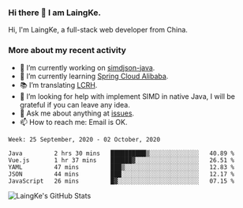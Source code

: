 ### Hi there 👋 I am LaingKe.

Hi, I'm LaingKe, a full-stack web developer from China.

### More about my recent activity

- 🔭 I’m currently working on [simdjson-java](https://github.com/laingke/simdjson-java).
- 🌱 I’m currently learning [Spring Cloud Alibaba](https://github.com/alibaba/spring-cloud-alibaba).
- :books: I’m translating [LCRH](https://github.com/LCTT/LCRH).
- 🤔 I’m looking for help with implement SIMD in native Java, I will be grateful if you can leave any idea.
- 💬 Ask me about anything at [issues](https://github.com/laingke/laingke/issues).
- 📫 How to reach me: Email is OK.

<!--START_SECTION:waka-->
```text
Week: 25 September, 2020 - 02 October, 2020

Java         2 hrs 30 mins   ██████████▒░░░░░░░░░░░░░░   40.89 % 
Vue.js       1 hr 37 mins    ██████▓░░░░░░░░░░░░░░░░░░   26.51 % 
YAML         47 mins         ███▒░░░░░░░░░░░░░░░░░░░░░   12.83 % 
JSON         44 mins         ███░░░░░░░░░░░░░░░░░░░░░░   12.17 % 
JavaScript   26 mins         █▓░░░░░░░░░░░░░░░░░░░░░░░   07.15 % 
```
<!--END_SECTION:waka-->

![LaingKe's GitHub Stats](https://github-readme-stats.vercel.app/api?username=laingke&show_icons=true&theme=nightowl&count_private=true)
